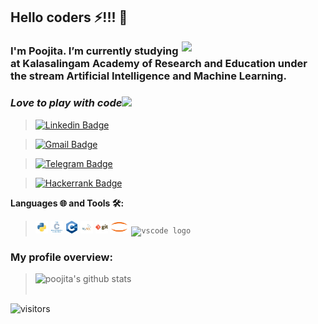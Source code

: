 ## Hello coders :zap:!!! 👋

<img align='right' src="https://media.giphy.com/media/ieyl9zmCjO4b4t6qoY/giphy.gif" width="230">

### **I'm Poojita. I’m currently studying at Kalasalingam Academy of Research and Education under the stream Artificial Intelligence and Machine Learning.**

### **_Love to play with code_**<img src="https://media.giphy.com/media/WUlplcMpOCEmTGBtBW/giphy.gif" width="30">

> [![Linkedin Badge](https://img.shields.io/badge/Linkedin-poojitaketepalli-blue?style=flat&logo=Linkedin&logoColor=white)](https://www.linkedin.com/in/poojitaketepalli/)

> [![Gmail Badge](https://img.shields.io/badge/Gmail-poojita2309@gmail.com-red?style=flat&logo=Gmail&logoColor=white)](mailto:poojita2309@gmail.com)

> [![Telegram Badge](https://img.shields.io/badge/Telegram-%40PoojitaKetepalli-skyblue?style=flat&logo=Telegram&logoColor=white)](https://t.me/PoojitaKetepalli)

> [![Hackerrank Badge](https://img.shields.io/badge/HackerRank-poojitakkr-brightgreen)](https://www.hackerrank.com/poojitakkr)

**Languages 🌐 and Tools 🛠️:**  
> <code><img height="20" src="https://raw.githubusercontent.com/github/explore/80688e429a7d4ef2fca1e82350fe8e3517d3494d/topics/python/python.png"></code>
> <code><img height="20" src="https://raw.githubusercontent.com/github/explore/80688e429a7d4ef2fca1e82350fe8e3517d3494d/topics/c/c.png"></code>
> <code><img height="20" src="https://raw.githubusercontent.com/github/explore/80688e429a7d4ef2fca1e82350fe8e3517d3494d/topics/cpp/cpp.png"></code>
> <code><img height="20" src="https://raw.githubusercontent.com/github/explore/80688e429a7d4ef2fca1e82350fe8e3517d3494d/topics/mysql/mysql.png"></code>
> <code><img height="20" src="https://raw.githubusercontent.com/github/explore/80688e429a7d4ef2fca1e82350fe8e3517d3494d/topics/git/git.png"></code>
> <code><img height="20" src="https://raw.githubusercontent.com/Delta456/Delta456/master/img/jupyter_notebook.png" alt="jupyter notebook logo" width="30"></code>
> <code><img src="https://raw.githubusercontent.com/Delta456/Delta456/master/img/vscode.png" alt="vscode logo" width="24"></code>

<div><h3>My profile overview: </h3></div>

> ![poojita's github stats](https://github-readme-stats.vercel.app/api?username=poojitaketepalli&show_icons=true&title_color=fff&icon_color=79ff97&text_color=9f9f9f&bg_color=151515)
> <br />
> <br />


 ![visitors](https://visitor-badge.laobi.icu/badge?page_id=poojitaketepalli.poojitaketepalli)
